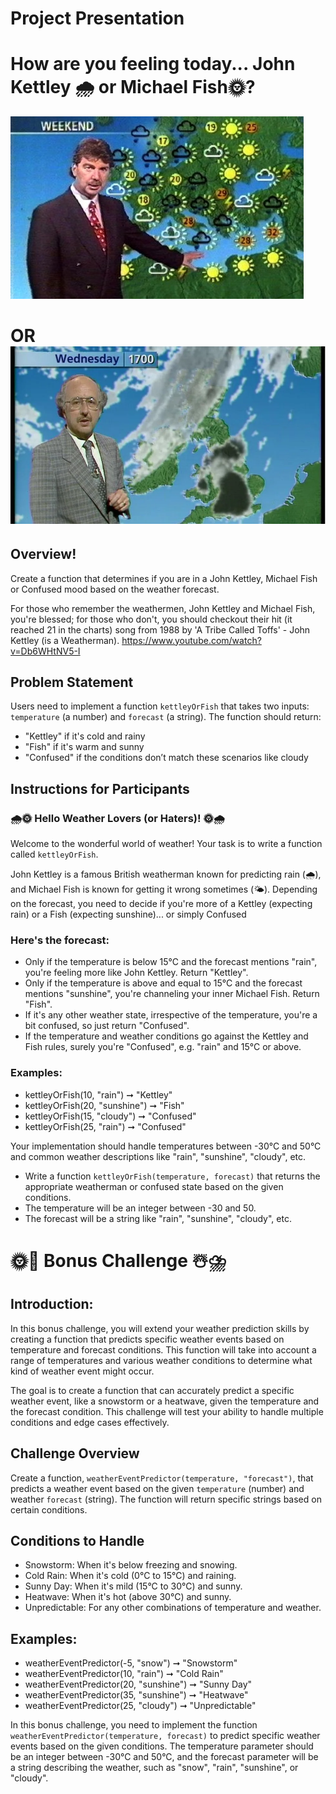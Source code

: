 # Project Presentation 
# How are you feeling today... John Kettley 🌧️ or Michael Fish🌞?
![alt text](<john kettley.jpg> "John Kettley") 
# OR ![alt text](_93286911_mediaitem93286909.jpg.webp "Michael Fish")

## Overview!

Create a function that determines if you are in a John Kettley, Michael Fish or Confused mood based on the weather forecast. 

For those who remember the weathermen, John Kettley and Michael Fish, you're blessed; for those who don't, you should checkout their hit (it reached 21 in the charts) song from 1988 by 'A Tribe Called Toffs' - John Kettley (is a Weatherman). https://www.youtube.com/watch?v=Db6WHtNV5-I 

## Problem Statement

Users need to implement a function `kettleyOrFish` that takes two inputs: `temperature` (a number) and `forecast` (a string). The function should return:
- "Kettley" if it's cold and rainy 
- "Fish" if it's warm and sunny 
- "Confused" if the conditions don’t match these scenarios like cloudy 

## Instructions for Participants
### 🌧️🌞 Hello Weather Lovers (or Haters)! 🌞🌧️

Welcome to the wonderful world of weather! Your task is to write a function called `kettleyOrFish`.  

John Kettley is a famous British weatherman known for predicting rain (🌧️), and Michael Fish is known for
getting it wrong sometimes (🌤️). Depending on the forecast, you need to decide if you're more of a Kettley (expecting rain) or a Fish (expecting sunshine)... or simply Confused

### Here's the forecast:
- Only if the temperature is below 15°C and the forecast mentions "rain", you're feeling more like John Kettley. Return "Kettley".
- Only if the temperature is above and equal to 15°C and the forecast mentions "sunshine", you're channeling your inner Michael Fish. Return "Fish".
- If it's any other weather state, irrespective of the temperature, you're a bit confused, so just return "Confused".
- If the temperature and weather conditions go against the Kettley and Fish rules, surely you're "Confused", e.g. "rain" and 15°C or above. 

### Examples:
- kettleyOrFish(10, "rain") ➞ "Kettley"
- kettleyOrFish(20, "sunshine") ➞ "Fish"
- kettleyOrFish(15, "cloudy") ➞ "Confused"
- kettleyOrFish(25, "rain") ➞ "Confused"  

Your implementation should handle temperatures between -30°C and 50°C and common weather descriptions like "rain", "sunshine", "cloudy", etc.
 
- Write a function `kettleyOrFish(temperature, forecast)` that returns the appropriate weatherman or confused state based on the given conditions.
- The temperature will be an integer between -30 and 50.
- The forecast will be a string like "rain", "sunshine", "cloudy", etc.

# 🌞🥶 Bonus Challenge ☃️⛈️

## Introduction:
In this bonus challenge, you will extend your weather prediction skills by creating a function that predicts specific weather events based on temperature and forecast conditions. This function will take into account a range of temperatures and various weather conditions to determine what kind of weather event might occur.

The goal is to create a function that can accurately predict a specific weather event, like a snowstorm or a heatwave, given the temperature and the forecast condition. This challenge will test your ability to handle multiple conditions and edge cases effectively.

## Challenge Overview
Create a function, `weatherEventPredictor(temperature, "forecast")`, that predicts a weather event based on the given `temperature` (number) and weather `forecast` (string). The function will return specific strings based on certain conditions.

## Conditions to Handle
- Snowstorm: When it's below freezing and snowing.
- Cold Rain: When it's cold (0°C to 15°C) and raining.
- Sunny Day: When it's mild (15°C to 30°C) and sunny.
- Heatwave: When it's hot (above 30°C) and sunny.
- Unpredictable: For any other combinations of temperature and weather.

## Examples:

- weatherEventPredictor(-5, "snow") ➞ "Snowstorm"
- weatherEventPredictor(10, "rain") ➞ "Cold Rain"
- weatherEventPredictor(20, "sunshine") ➞ "Sunny Day"
- weatherEventPredictor(35, "sunshine") ➞ "Heatwave"
- weatherEventPredictor(25, "cloudy") ➞ "Unpredictable"

In this bonus challenge, you need to implement the function `weatherEventPredictor(temperature, forecast)` to predict specific weather events based on the given conditions. The temperature parameter should be an integer between -30°C and 50°C, and the forecast parameter will be a string describing the weather, such as "snow", "rain", "sunshine", or "cloudy".
